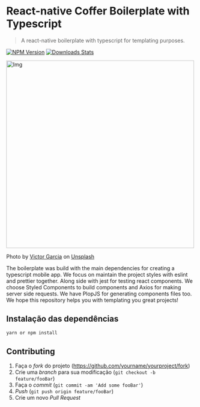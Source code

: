 # React-native Coffer Boilerplate with Typescript
> A react-native boilerplate with typescript for templating purposes.

[![NPM Version][npm-image]][npm-url]
[![Downloads Stats][npm-downloads]][npm-url]

<img src="https://images.unsplash.com/photo-1594548044919-75fd146b8c60?ixlib=rb-1.2.1&ixid=eyJhcHBfaWQiOjEyMDd9&auto=format&fit=crop&w=701&q=80" width="500px" alt="Img" />

<span>Photo by <a href="https://unsplash.com/@victor_g?utm_source=unsplash&amp;utm_medium=referral&amp;utm_content=creditCopyText">Victor Garcia</a> on <a href="https://unsplash.com/?utm_source=unsplash&amp;utm_medium=referral&amp;utm_content=creditCopyText">Unsplash</a></span>

The boilerplate was build with the main dependencies for creating a typescript mobile app. 
We focus on maintain the project styles with eslint and prettier together. Along side with jest for testing react components. 
We choose Styled Components to build components and Axios for making server side requests. We have PlopJS for generating components files too.
We hope this repository helps you with templating you great projects!

## Instalação das dependências

```sh
yarn or npm install
```

## Contributing

1. Faça o _fork_ do projeto (<https://github.com/yourname/yourproject/fork>)
2. Crie uma _branch_ para sua modificação (`git checkout -b feature/fooBar`)
3. Faça o _commit_ (`git commit -am 'Add some fooBar'`)
4. _Push_ (`git push origin feature/fooBar`)
5. Crie um novo _Pull Request_

[npm-image]: https://img.shields.io/npm/v/datadog-metrics.svg?style=flat-square
[npm-url]: https://npmjs.org/package/datadog-metrics
[npm-downloads]: https://img.shields.io/npm/dm/datadog-metrics.svg?style=flat-square
[travis-image]: https://img.shields.io/travis/dbader/node-datadog-metrics/master.svg?style=flat-square
[travis-url]: https://travis-ci.org/dbader/node-datadog-metrics
[wiki]: https://github.com/seunome/seuprojeto/wiki
